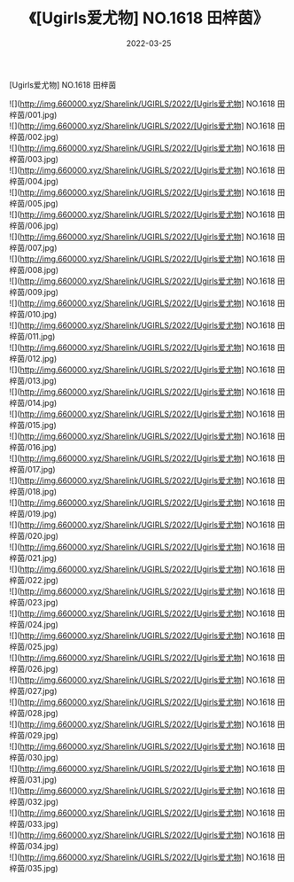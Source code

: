 ﻿---
layout: post
title:  《[Ugirls爱尤物] NO.1618 田梓茵》
date:   2022-03-25
img: http://img.660000.xyz/Sharelink/UGIRLS/2022/[Ugirls爱尤物] NO.1618 田梓茵/000.jpg
categories: [美女, 清纯, 唯美]
---

[Ugirls爱尤物] NO.1618 田梓茵

 ![](http://img.660000.xyz/Sharelink/UGIRLS/2022/[Ugirls爱尤物] NO.1618 田梓茵/001.jpg) <br>![](http://img.660000.xyz/Sharelink/UGIRLS/2022/[Ugirls爱尤物] NO.1618 田梓茵/002.jpg) <br>![](http://img.660000.xyz/Sharelink/UGIRLS/2022/[Ugirls爱尤物] NO.1618 田梓茵/003.jpg) <br>![](http://img.660000.xyz/Sharelink/UGIRLS/2022/[Ugirls爱尤物] NO.1618 田梓茵/004.jpg) <br>![](http://img.660000.xyz/Sharelink/UGIRLS/2022/[Ugirls爱尤物] NO.1618 田梓茵/005.jpg) <br>![](http://img.660000.xyz/Sharelink/UGIRLS/2022/[Ugirls爱尤物] NO.1618 田梓茵/006.jpg) <br>![](http://img.660000.xyz/Sharelink/UGIRLS/2022/[Ugirls爱尤物] NO.1618 田梓茵/007.jpg) <br>![](http://img.660000.xyz/Sharelink/UGIRLS/2022/[Ugirls爱尤物] NO.1618 田梓茵/008.jpg) <br>![](http://img.660000.xyz/Sharelink/UGIRLS/2022/[Ugirls爱尤物] NO.1618 田梓茵/009.jpg) <br>![](http://img.660000.xyz/Sharelink/UGIRLS/2022/[Ugirls爱尤物] NO.1618 田梓茵/010.jpg) <br>![](http://img.660000.xyz/Sharelink/UGIRLS/2022/[Ugirls爱尤物] NO.1618 田梓茵/011.jpg) <br>![](http://img.660000.xyz/Sharelink/UGIRLS/2022/[Ugirls爱尤物] NO.1618 田梓茵/012.jpg) <br>![](http://img.660000.xyz/Sharelink/UGIRLS/2022/[Ugirls爱尤物] NO.1618 田梓茵/013.jpg) <br>![](http://img.660000.xyz/Sharelink/UGIRLS/2022/[Ugirls爱尤物] NO.1618 田梓茵/014.jpg) <br>![](http://img.660000.xyz/Sharelink/UGIRLS/2022/[Ugirls爱尤物] NO.1618 田梓茵/015.jpg) <br>![](http://img.660000.xyz/Sharelink/UGIRLS/2022/[Ugirls爱尤物] NO.1618 田梓茵/016.jpg) <br>![](http://img.660000.xyz/Sharelink/UGIRLS/2022/[Ugirls爱尤物] NO.1618 田梓茵/017.jpg) <br>![](http://img.660000.xyz/Sharelink/UGIRLS/2022/[Ugirls爱尤物] NO.1618 田梓茵/018.jpg) <br>![](http://img.660000.xyz/Sharelink/UGIRLS/2022/[Ugirls爱尤物] NO.1618 田梓茵/019.jpg) <br>![](http://img.660000.xyz/Sharelink/UGIRLS/2022/[Ugirls爱尤物] NO.1618 田梓茵/020.jpg) <br>![](http://img.660000.xyz/Sharelink/UGIRLS/2022/[Ugirls爱尤物] NO.1618 田梓茵/021.jpg) <br>![](http://img.660000.xyz/Sharelink/UGIRLS/2022/[Ugirls爱尤物] NO.1618 田梓茵/022.jpg) <br>![](http://img.660000.xyz/Sharelink/UGIRLS/2022/[Ugirls爱尤物] NO.1618 田梓茵/023.jpg) <br>![](http://img.660000.xyz/Sharelink/UGIRLS/2022/[Ugirls爱尤物] NO.1618 田梓茵/024.jpg) <br>![](http://img.660000.xyz/Sharelink/UGIRLS/2022/[Ugirls爱尤物] NO.1618 田梓茵/025.jpg) <br>![](http://img.660000.xyz/Sharelink/UGIRLS/2022/[Ugirls爱尤物] NO.1618 田梓茵/026.jpg) <br>![](http://img.660000.xyz/Sharelink/UGIRLS/2022/[Ugirls爱尤物] NO.1618 田梓茵/027.jpg) <br>![](http://img.660000.xyz/Sharelink/UGIRLS/2022/[Ugirls爱尤物] NO.1618 田梓茵/028.jpg) <br>![](http://img.660000.xyz/Sharelink/UGIRLS/2022/[Ugirls爱尤物] NO.1618 田梓茵/029.jpg) <br>![](http://img.660000.xyz/Sharelink/UGIRLS/2022/[Ugirls爱尤物] NO.1618 田梓茵/030.jpg) <br>![](http://img.660000.xyz/Sharelink/UGIRLS/2022/[Ugirls爱尤物] NO.1618 田梓茵/031.jpg) <br>![](http://img.660000.xyz/Sharelink/UGIRLS/2022/[Ugirls爱尤物] NO.1618 田梓茵/032.jpg) <br>![](http://img.660000.xyz/Sharelink/UGIRLS/2022/[Ugirls爱尤物] NO.1618 田梓茵/033.jpg) <br>![](http://img.660000.xyz/Sharelink/UGIRLS/2022/[Ugirls爱尤物] NO.1618 田梓茵/034.jpg) <br>![](http://img.660000.xyz/Sharelink/UGIRLS/2022/[Ugirls爱尤物] NO.1618 田梓茵/035.jpg) <br>